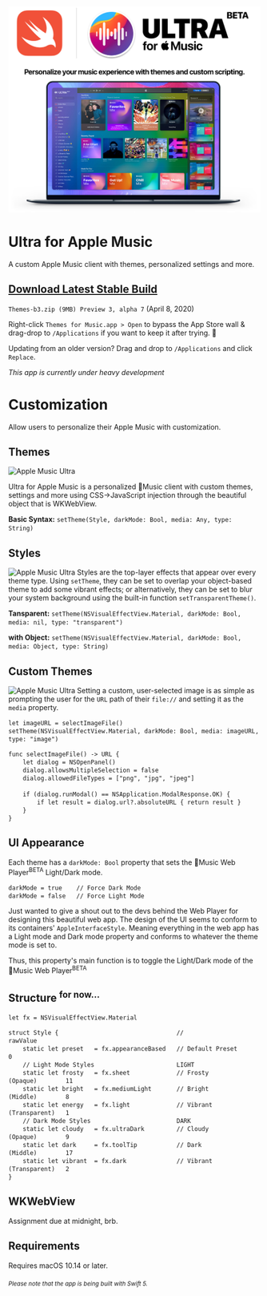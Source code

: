 ![Apple Music Ultra](Media/Cover.jpg)

# Ultra for Apple Music
 A custom Apple Music client with themes, personalized settings and more.

## [Download Latest Stable Build](https://github.com/revblaze/AppleMusicUltra/releases/download/v0.7-alpha/Themes-b3.zip)
`Themes-b3.zip (9MB) Preview 3, alpha 7` (April 8, 2020)

Right-click `Themes for Music.app > Open` to bypass the App Store wall & drag-drop to `/Applications` if you want to keep it after trying. 🤗

Updating from an older version? Drag and drop to `/Applications` and click `Replace`.

<i>This app is currently under heavy development</i>

# Customization
Allow users to personalize their Apple Music with customization.

## Themes
![Apple Music Ultra](Media/Themes.gif)

Ultra for Apple Music is a personalized Music client with custom themes, settings and more using CSS->JavaScript injection through the beautiful object that is WKWebView.

**Basic Syntax:** `setTheme(Style, darkMode: Bool, media: Any, type: String)`

## Styles
![Apple Music Ultra](Media/Styles.gif)
Styles are the top-layer effects that appear over every theme type. Using `setTheme`, they can be set to overlap your object-based theme to add some vibrant effects; or alternatively, they can be set to blur your system background using the built-in function `setTransparentTheme()`.

**Tansparent:** `setTheme(NSVisualEffectView.Material, darkMode: Bool, media: nil, type: "transparent")`

**with Object:** `setTheme(NSVisualEffectView.Material, darkMode: Bool, media: Object, type: String)`

## Custom Themes
![Apple Music Ultra](Media/Custom.gif)
Setting a custom, user-selected image is as simple as prompting the user for the `URL` path of their `file://` and setting it as the `media` property.

```
let imageURL = selectImageFile()
setTheme(NSVisualEffectView.Material, darkMode: Bool, media: imageURL, type: "image")
```
```
func selectImageFile() -> URL {
    let dialog = NSOpenPanel()
    dialog.allowsMultipleSelection = false
    dialog.allowedFileTypes = ["png", "jpg", "jpeg"]
    
    if (dialog.runModal() == NSApplication.ModalResponse.OK) {
        if let result = dialog.url?.absoluteURL { return result }
    }
}
```

## UI Appearance
Each theme has a `darkMode: Bool` property that sets the Music Web Player<sup>BETA</sup> Light/Dark mode.
```
darkMode = true    // Force Dark Mode
darkMode = false   // Force Light Mode
```

Just wanted to give a shout out to the devs behind the Web Player for designing this beautiful web app. The design of the UI seems to conform to its containers' `AppleInterfaceStyle`. Meaning everything in the web app has a Light mode and Dark mode property and conforms to whatever the theme mode is set to.

Thus, this property's main function is to toggle the Light/Dark mode of the Music Web Player<sup>BETA</sup>

## Structure <sup>for now...</sup>
`let fx = NSVisualEffectView.Material`
```
struct Style {                                 //                          rawValue
    static let preset   = fx.appearanceBased   // Default Preset               0
    // Light Mode Styles                       LIGHT
    static let frosty   = fx.sheet             // Frosty       (Opaque)        11
    static let bright   = fx.mediumLight       // Bright       (Middle)        8
    static let energy   = fx.light             // Vibrant      (Transparent)   1
    // Dark Mode Styles                        DARK
    static let cloudy   = fx.ultraDark         // Cloudy       (Opaque)        9
    static let dark     = fx.toolTip           // Dark         (Middle)        17
    static let vibrant  = fx.dark              // Vibrant      (Transparent)   2
}
```

## WKWebView
Assignment due at midnight, brb.


## Requirements
Requires macOS 10.14 or later.

<sub><i>Please note that the app is being built with Swift 5.</i></sub>
